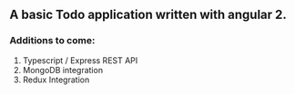 ## A basic Todo application written with angular 2.
### Additions to come: 
1. Typescript / Express REST API 
2. MongoDB integration
3. Redux Integration
